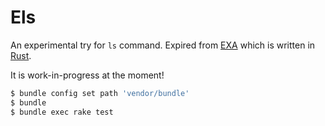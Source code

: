 # Els

An experimental try for `ls` command. Expired from [EXA][01] which is written
in [Rust][02].

It is work-in-progress at the moment!

```bash
$ bundle config set path 'vendor/bundle'
$ bundle
$ bundle exec rake test
```


[01]: http://bsago.me/exa/
[02]: http://www.rust-lang.org/